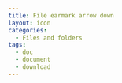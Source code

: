 ```yaml
---
title: File earmark arrow down
layout: icon
categories:
  - Files and folders
tags:
  - doc
  - document
  - download
---
```

